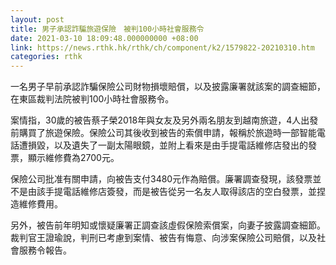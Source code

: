 ```yaml
---
layout: post
title: 男子承認詐騙旅遊保險　被判100小時社會服務令
date: 2021-03-10 18:09:48.000000000 +08:00
link: https://news.rthk.hk/rthk/ch/component/k2/1579822-20210310.htm
categories: rthk
---
```


一名男子早前承認詐騙保險公司財物損壞賠償，以及披露廉署就該案的調查細節，在東區裁判法院被判100小時社會服務令。

案情指，30歲的被告蔡子榮2018年與女友及另外兩名朋友到越南旅遊，4人出發前購買了旅遊保險。保險公司其後收到被告的索償申請，報稱於旅遊時一部智能電話遭損毀，以及遺失了一副太陽眼鏡，並附上看來是由手提電話維修店發出的發票，顯示維修費為2700元。

保險公司批准有關申請，向被告支付3480元作為賠償。廉署調查發現，該發票並不是由該手提電話維修店簽發，而是被告從另一名友人取得該店的空白發票，並捏造維修費用。

另外，被告前年明知或懷疑廉署正調查該虛假保險索償案，向妻子披露調查細節。裁判官王證瑜說，判刑已考慮到案情、被告有悔意、向涉案保險公司賠償，以及社會服務令報告。
